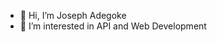 - 👋 Hi, I’m Joseph Adegoke
- 👀 I’m interested in API and Web Development 

<!---
- 💞️ I’m looking to collaborate on ...
- 📫 How to reach me ...
--->
<!---
josephadegoke/josephadegoke is a ✨ special ✨ repository because its `README.md` (this file) appears on your GitHub profile.
You can click the Preview link to take a look at your changes.
--->

